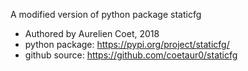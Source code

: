 A modified version of python package staticfg
- Authored by Aurelien Coet, 2018
- python package: https://pypi.org/project/staticfg/
- github source: https://github.com/coetaur0/staticfg
